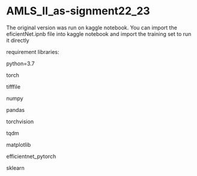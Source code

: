 # AMLS_II_as-signment22_23
The original version was run on kaggle notebook. You can import the eficientNet.ipnb file into kaggle notebook and import the training set to run it directly

requirement libraries:  

python=3.7  

torch  

tifffile  

numpy  

pandas  

torchvision  

tqdm  

matplotlib  

efficientnet_pytorch  

sklearn
